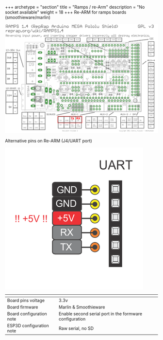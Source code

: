 +++
archetype = "section"
title = "Ramps / re-Arm"
description = "No socket available"
weight = 18
+++
Re-ARM for ramps boards (smoothieware/marlin)  

![step1](ramps.png?width=300px)

Alternative pins on Re-ARM (J4/UART port)

![step2](screenshot-20190803-022151.png?width=300px)

| <!-- -->  | <!-- --> |
|-|-|
| Board pins voltage | 3.3v |
| Board firmware | Marlin & Smoothieware | 
| Board configuration note | Enable second serial port in the formware configuration |
| ESP3D configuration note | Raw serial, no SD |
